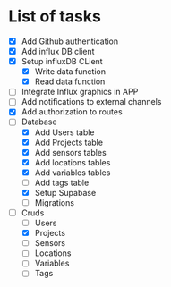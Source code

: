 # List of tasks

- [x] Add Github authentication
- [x] Add influx DB client
- [x] Setup influxDB CLient
    - [x] Write data function
    - [x] Read data function
- [ ] Integrate Influx graphics in APP
- [ ] Add notifications to external channels
- [x] Add authorization to routes
- [ ] Database
    - [x] Add Users table
    - [x] Add Projects table
    - [x] Add sensors tables
    - [x] Add locations tables
    - [x] Add variables tables
    - [ ] Add tags table
    - [x] Setup Supabase
    - [ ] Migrations
- [ ] Cruds
    - [ ] Users
    - [x] Projects
    - [ ] Sensors
    - [ ] Locations
    - [ ] Variables
    - [ ] Tags
